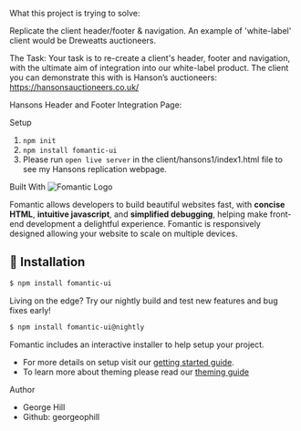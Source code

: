 
What this project is trying to solve:

Replicate the client header/footer & navigation.
An example of 'white-label' client would be Dreweatts auctioneers.

The Task:
Your task is to re-create a client's header, footer and navigation, with the ultimate aim of integration into our white-label product.
The client you can demonstrate this with is Hanson’s auctioneers: https://hansonsauctioneers.co.uk/


Hansons Header and Footer Integration Page:


Setup

1. `npm init`
2. `npm install fomantic-ui`
3. Please run `open live server` in the client/hansons1/index1.html file to see my Hansons replication webpage.


Built With
![Fomantic Logo](https://fomantic-ui.com/images/logo.png#128)

Fomantic allows developers to build beautiful websites fast, with **concise HTML**, **intuitive javascript**, and **simplified debugging**, helping make front-end development a delightful experience. Fomantic is responsively designed allowing your website to scale on multiple devices.

## 📡 Installation

```bash
$ npm install fomantic-ui
```

Living on the edge? Try our nightly build and test new features and bug fixes early!
```bash
$ npm install fomantic-ui@nightly
```

Fomantic includes an interactive installer to help setup your project.

* For more details on setup visit our [getting started guide](https://fomantic-ui.com/introduction/getting-started.html).
* To learn more about theming please read our [theming guide](https://fomantic-ui.com/usage/theming.html)


Author
- George Hill
- Github: georgeophill
